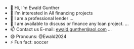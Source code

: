 - 👋 Hi, I’m Ewald Gunther  
- 👀 I’m interested in All financing projects 
- 🌱 I am a professional lender ...
- 💞️ I am available to discuss or finance any loan project. ...
- 📫 Contact us E-mail: ewald.gunther@aol.com ...
- 😄 Pronouns: @Ewald2024
- ⚡ Fun fact: soccer

<!---
Ewald2024/Ewald2024 is a ✨ special ✨ repository because its `README.md` (this file) appears on your GitHub profile.
You can click the Preview link to take a look at your changes.
--->
